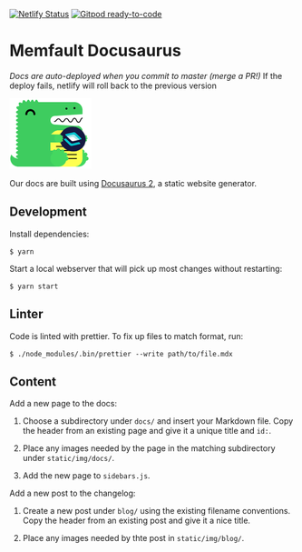 [![Netlify Status](https://api.netlify.com/api/v1/badges/53e9bd12-7f75-468c-ab7f-eb4b70d10e07/deploy-status)](https://app.netlify.com/sites/memfault-docs/deploys)
[![Gitpod ready-to-code](https://img.shields.io/badge/Gitpod-ready--to--code-blue?logo=gitpod)](https://gitpod.io/#https://github.com/memfault/memfault-docs)

# Memfault Docusaurus

_Docs are auto-deployed when you commit to master (merge a PR!)_ If the deploy fails, netlify will roll back to the previous version

![static/img/memfault-docusaurus.png](static/img/memfault-docusaurus.png)

Our docs are built using [Docusaurus 2](https://v2.docusaurus.io/), a static
website generator.

## Development

Install dependencies:

```
$ yarn
```

Start a local webserver that will pick up most changes without restarting:

```
$ yarn start
```

## Linter

Code is linted with prettier. To fix up files to match format, run:

```
$ ./node_modules/.bin/prettier --write path/to/file.mdx
```

## Content

Add a new page to the docs:

1. Choose a subdirectory under `docs/` and insert your Markdown file. Copy the
   header from an existing page and give it a unique title and `id:`.

2. Place any images needed by the page in the matching subdirectory under
   `static/img/docs/`.

3. Add the new page to `sidebars.js`.

Add a new post to the changelog:

1. Create a new post under `blog/` using the existing filename conventions. Copy
   the header from an existing post and give it a nice title.

2. Place any images needed by thte post in `static/img/blog/`.
